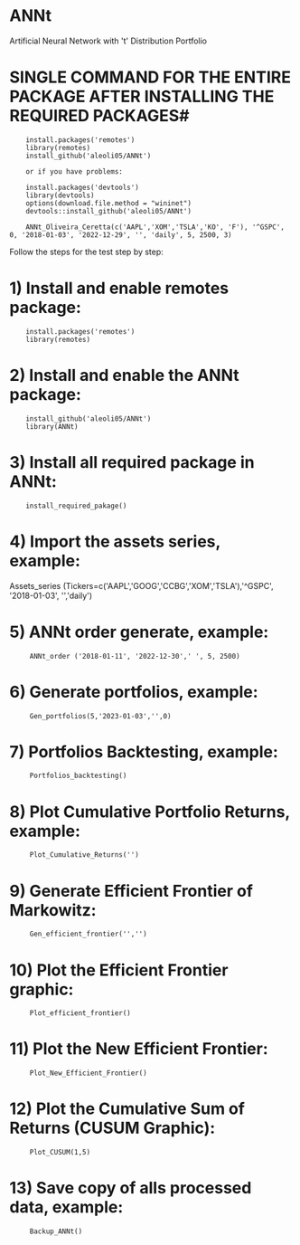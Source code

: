 # ANNt
Artificial Neural Network with 't' Distribution Portfolio 

# SINGLE COMMAND FOR THE ENTIRE PACKAGE AFTER INSTALLING THE REQUIRED PACKAGES#
        install.packages('remotes')
        library(remotes)
        install_github('aleoli05/ANNt')
        
        or if you have problems:
        
        install.packages('devtools')
        library(devtools)
        options(download.file.method = "wininet") 
        devtools::install_github('aleoli05/ANNt')
        
        ANNt_Oliveira_Ceretta(c('AAPL','XOM','TSLA','KO', 'F'), '^GSPC', 0, '2018-01-03', '2022-12-29', '', 'daily', 5, 2500, 3)
        

Follow the steps for the test step by step:

# 1) Install and enable remotes package: 
        install.packages('remotes')
        library(remotes)
# 2) Install and enable the ANNt package: 
        install_github('aleoli05/ANNt') 
        library(ANNt)
# 3) Install all required package in ANNt: 
        install_required_pakage()
# 4) Import the assets series, example: 
Assets_series (Tickers=c('AAPL','GOOG','CCBG','XOM','TSLA'),'^GSPC', '2018-01-03', '','daily')
# 5) ANNt order generate, example: 
         ANNt_order ('2018-01-11', '2022-12-30',' ', 5, 2500)
# 6) Generate portfolios, example: 
         Gen_portfolios(5,'2023-01-03','',0)
# 7) Portfolios Backtesting, example: 
         Portfolios_backtesting()
# 8) Plot Cumulative Portfolio Returns, example: 
         Plot_Cumulative_Returns('')
# 9) Generate Efficient Frontier of Markowitz:
         Gen_efficient_frontier('','')
# 10) Plot the Efficient Frontier graphic:
         Plot_efficient_frontier()
# 11) Plot the New Efficient Frontier:
         Plot_New_Efficient_Frontier()
# 12) Plot the Cumulative Sum of Returns (CUSUM Graphic):
         Plot_CUSUM(1,5)
# 13) Save copy of alls processed data, example: 
         Backup_ANNt()


